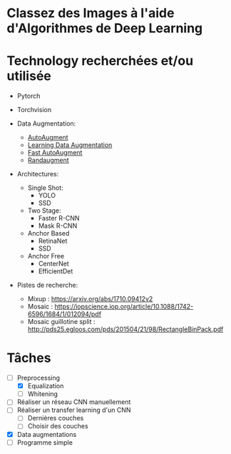 # Classez des Images à l'aide d'Algorithmes de Deep Learning

# Technology recherchées et/ou utilisée

- Pytorch
- Torchvision

- Data Augmentation:

  - [AutoAugment](https://arxiv.org/pdf/1805.09501.pdf)
  - [Learning Data Augmentation](https://arxiv.org/pdf/1906.11172.pdf)
  - [Fast AutoAugment](https://arxiv.org/pdf/1905.00397.pdf)
  - [Randaugment](https://openaccess.thecvf.com/content_CVPRW_2020/papers/w40/Cubuk_Randaugment_Practical_Automated_Data_Augmentation_With_a_Reduced_Search_Space_CVPRW_2020_paper.pdf)

- Architectures:

  - Single Shot:
    - YOLO
    - SSD
  - Two Stage:
    - Faster R-CNN
    - Mask R-CNN
  - Anchor Based
    - RetinaNet
    - SSD
  - Anchor Free
    - CenterNet
    - EfficientDet

- Pistes de recherche:
  - Mixup : https://arxiv.org/abs/1710.09412v2
  - Mosaic : https://iopscience.iop.org/article/10.1088/1742-6596/1684/1/012094/pdf
  - Mosaic guillotine split : http://pds25.egloos.com/pds/201504/21/98/RectangleBinPack.pdf

# Tâches

- [ ] Preprocessing
  - [x] Equalization
  - [ ] Whitening
- [ ] Réaliser un réseau CNN manuellement
- [ ] Réaliser un transfer learning d'un CNN
  - [ ] Dernières couches
  - [ ] Choisir des couches
- [x] Data augmentations
- [ ] Programme simple
